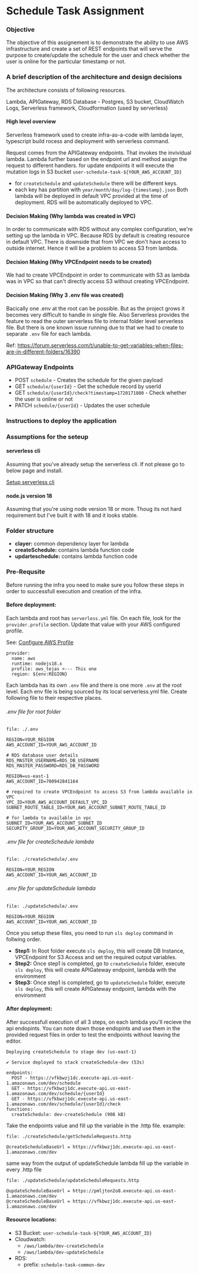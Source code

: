 # Schedule Task Assignment

### Objective

The objective of this assignement is to demonstrate the ability to use AWS infrastructure and create a set of REST endpoints that will serve the purpose to create/update the schedule for the user and check whether the user is online for the particular timestamp or not.

### A brief description of the architecture and design decisions

The architecture consists of following resources.

Lambda, APIGateway, RDS Database - Postgres, S3 bucket, CloudWatch Logs, Serverless framework, Cloudformation (used by serverless)

#### High level overview

Serverless framework used to create infra-as-a-code with lambda layer, typescript build rocess and deployment with serverless command.

Request comes from the APIGateway endpoints. That invokes the invividual lambda. Lambda further based on the endpoint url and method assign the request to different handlers. for update endpoints it will execute the mutation logs in S3 bucket `user-schedule-task-${YOUR_AWS_ACCOUNT_ID}`

- for `createSchedule` and `updateSchedule` there will be different keys.
- each key has partition with `year/month/day/log-{timestamp}.json`
  Both lambda will be deployed in default VPC provided at the time of deployment. RDS will be automatically deployed to VPC.

#### Decision Making (Why lambda was created in VPC)

In order to communicate with RDS without any complex configuration, we're setting up the lambda in VPC. Because RDS by default is creating resource in default VPC. There is downside that from VPC we don't have access to outside internet. Hence it will be a problem to access S3 from lambda.

#### Decision Making (Why VPCEndpoint needs to be created)

We had to create VPCEndpoint in order to communicate with S3 as lambda was in VPC so that can't directly access S3 without creating VPCEndpoint.

#### Decision Making (Why 3 .env file was created)

Bacically one .env at the root can be possible. But as the project grows it becomes very difficult to handle in single file. Also Serverless provides the feature to read the outer serverless file to internal folder level serverless file. But there is one known issue running due to that we had to create to separate `.env` file for each lambda.

Ref: https://forum.serverless.com/t/unable-to-get-variables-when-files-are-in-different-folders/16390

### APIGateway Endpoints

- POST `schedule` - Creates the schedule for the given payload
- GET `schedule/{userId}` - Get the schedule record by userId
- GET `schedule/{userId}/check?timestamp=1720171800` - Check whether the user is online or not
- PATCH `schedule/{userId}` - Updates the user schedule

### Instructions to deploy the application

### Assumptions for the seteup

#### serverless cli

Assuming that you've already setup the serverless cli. If not please go to below page and install.

[Setup serverless cli](https://www.serverless.com/framework/docs-getting-started)

#### node.js version 18

Assuming that you're using node version 18 or more. Thoug its not hard requirement but I've built it with 18 and it looks stable.

### Folder structure

- **clayer:** common dependency layer for lambda
- **createSchedule:** contains lambda function code
- **updarteschedule:** contains lambda function code

### Pre-Requsite

Before running the infra you need to make sure you follow these steps in order to successfull execution and creation of the infra.

#### Before deployment:

Each lambda and root has `serverless.yml` file. On each file, look for the `provider.profile` section. Update that value with your AWS configured profile.

See: [Configure AWS Profile](https://docs.aws.amazon.com/cli/latest/userguide/cli-chap-configure.html)

```
provider:
  name: aws
  runtime: nodejs18.x
  profile: aws_tejas <--- This one
  region: ${env:REGION}
```

Each lambda has its own `.env` file and there is one more `.env` at the root level. Each env file is being sourced by its local serverless.yml file. Create following file to their respective places.

###### .env file for root folder

```.env
file: ./.env

REGION=YOUR_REGION
AWS_ACCOUNT_ID=YOUR_AWS_ACCOUNT_ID

# RDS database user details
RDS_MASTER_USERNAME=RDS_DB_USERNAME
RDS_MASTER_PASSWORD=RDS_DB_PASSWORD

REGION=us-east-1
AWS_ACCOUNT_ID=700942841164

# required to create VPCEndpoint to access S3 from lambda available in VPC
VPC_ID=YOUR_AWS_ACCOUNT_DEFAULT_VPC_ID
SUBNET_ROUTE_TABLE_ID=YOUR_AWS_ACCOUNT_SUBNET_ROUTE_TABLE_ID

# for lambda to available in vpc
SUBNET_ID=YOUR_AWS_ACCOUNT_SUBNET_ID
SECURITY_GROUP_ID=YOUR_AWS_ACCOUNT_SECURITY_GROUP_ID
```

###### .env file for createSchedule lambda

```env
file: ./createSchedule/.env

REGION=YOUR_REGION
AWS_ACCOUNT_ID=YOUR_AWS_ACCOUNT_ID
```

###### .env file for updateSchedule lambda

```env
file: ./updateSchedule/.env

REGION=YOUR_REGION
AWS_ACCOUNT_ID=YOUR_AWS_ACCOUNT_ID
```

Once you setup these files, you need to run `sls deploy` command in follwing order.

- **Step1:** In Root folder execute `sls deploy`, this will create DB Instance, VPCEndpoint for S3 Access and set the required output variables.
- **Step2:** Once step1 is completed, go to `createSchedule` folder, execute `sls deploy`, this will create APIGateway endpoint, lambda with the environment
- **Step3:** Once step1 is completed, go to `updateSchedule` folder, execute `sls deploy`, this will create APIGateway endpoint, lambda with the environment

#### After deployment:

After successfull execution of all 3 steps, on each lambda you'll recieve the api endopints. You can note down those endopints and use them in the provided request files in order to test the endpoints without leaving the editor.

```
Deploying createSchedule to stage dev (us-east-1)

✔ Service deployed to stack createSchedule-dev (53s)

endpoints:
  POST - https://vfkbwzj1dc.execute-api.us-east-1.amazonaws.com/dev/schedule
  GET - https://vfkbwzj1dc.execute-api.us-east-1.amazonaws.com/dev/schedule/{userId}
  GET - https://vfkbwzj1dc.execute-api.us-east-1.amazonaws.com/dev/schedule/{userId}/check
functions:
  createSchedule: dev-createSchedule (908 kB)
```

Take the endpoints value and fill up the variable in the .http file.
example:

```
file: ./createSchedule/getScheduleRequests.http

@createScheduleBaseUrl = https://vfkbwzj1dc.execute-api.us-east-1.amazonaws.com/dev
```

same way from the output of updateSchedule lambda fill up the variable in every .http file

```
file: ./updateSchedule/updateScheduleRequests.http

@updateScheduleBaseUrl = https://pmljton2o8.execute-api.us-east-1.amazonaws.com/dev
@createScheduleBaseUrl = https://vfkbwzj1dc.execute-api.us-east-1.amazonaws.com/dev
```

#### Resource locations:

- S3 Bucket: `user-schedule-task-${YOUR_AWS_ACCOUNT_ID}`
- Cloudwatch:
  - `/aws/lambda/dev-createSchedule`
  - `/aws/lambda/dev-updateSchedule`
- RDS:
  - prefix: `schedule-task-common-dev`
